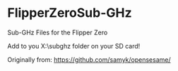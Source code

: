 # FlipperZeroSub-GHz
Sub-GHz Files for the Flipper Zero

Add to you X:\subghz folder on your SD card! 

Originally from: https://github.com/samyk/opensesame/